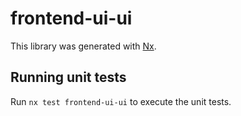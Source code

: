 # frontend-ui-ui

This library was generated with [Nx](https://nx.dev).

## Running unit tests

Run `nx test frontend-ui-ui` to execute the unit tests.
